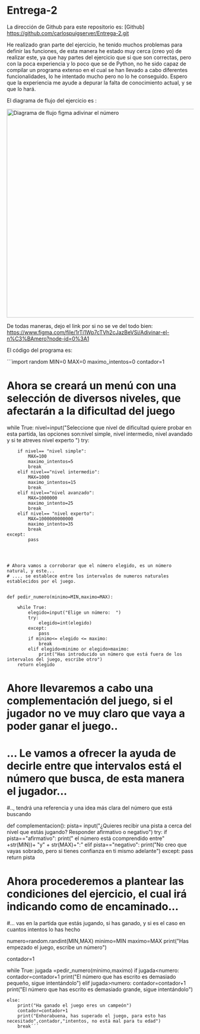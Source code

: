 # Entrega-2

La dirección de Github para este repositorio es:  [Github] https://github.com/carlospuigserver/Entrega-2.git

He realizado gran parte del ejercicio, he tenido muchos problemas para definir las funciones, de esta manera he estado muy cerca (creo yo) de realizar este, ya que hay partes del ejercicio que si que son correctas, pero con la poca experiencia y lo poco que se de Python, no he sido capaz de compilar un programa extenso en el cual se han llevado a cabo diferentes funcionalidades, lo he intentado mucho pero no lo he conseguido. Espero que la experiencia me ayude a depurar la falta de conocimiento actual, y se que lo hará.

El diagrama de flujo del ejercicio es : 




<img width="561" alt="Diagrama de flujo figma adivinar el número" src="https://user-images.githubusercontent.com/91721643/141659325-2ae5b990-f326-4c51-b230-b5ee14e13908.png">



De todas maneras, dejo el link por si no se ve del todo bien: https://www.figma.com/file/1rTi1Wp7cTVh2cJazBeVSi/Adivinar-el-n%C3%BAmero?node-id=0%3A1







El código del programa es:


´´´import random
MIN=0
MAX=0
maximo_intentos=0
contador=1
# Ahora se creará un menú con una selección de diversos niveles, que afectarán a la dificultad del juego

while True:
    nivel=input("Seleccione que nivel de dificultad quiere probar en esta partida, las opciones son:nivel simple, nivel intermedio, nivel avandado y si te atreves nivel experto   ")
    try:
    
        if nivel== "nivel simple":
            MAX=100
            maximo_intentos=5
            break
        elif nivel=="nivel intermedio":
            MAX=1000
            maximo_intentos=15
            break
        elif nivel=="nivel avanzado":
            MAX=1000000
            maximo_intento=25
            break
        elif nivel== "nivel experto":
            MAX=1000000000000
            maximo_intento=35
            break
    except:
            pass




    # Ahora vamos a corroborar que el número elegido, es un número natural, y este...
    # .... se establece entre los intervalos de numeros naturales establecidos por el juego.  

    
    def pedir_numero(minimo=MIN,maximo=MAX):
       
        while True:
            elegido=input("Elige un número:  ")  
            try:
                elegido=int(elegido)
            except:
                pass
            if minimo<= elegido <= maximo:
                break
            elif elegido<minimo or elegido>maximo:
                print("Has introducido un número que está fuera de los intervalos del juego, escribe otro")
        return elegido        
            
                
    
               
                


# Ahore llevaremos a cabo una complementación del juego, si el jugador no ve muy claro que vaya a poder ganar el juego..
# ... Le vamos a ofrecer la ayuda de decirle entre que intervalos está el número que busca, de esta manera el jugador...
#.., tendrá una referencia y una idea más clara del número que está buscando


def complementacion():
    pista= input("¿Quieres recibir una pista a cerca del nivel que estás jugando?  Responder afirmativo o negativo")
    try:
        if pista=="afirmativo":
            print(" el número está ccomprendido entre" +str(MIN))+ "y" + str(MAX)+":"
        elif pista=="negativo":
            print("No creo que vayas sobrado, pero si tienes confianza en ti mismo adelante")
    except:
        pass
    return pista



# Ahora procederemos a plantear las condiciones del ejercicio, el cual irá indicando como de encaminado...
#... vas en la partida que estás jugando, si has ganado, y si es el caso en cuantos intentos lo has hecho



numero=random.randint(MIN,MAX)
minimo=MIN
maximo=MAX
print("Has empezado el juego, escribe un número")

contador=1

while True:
    jugada =pedir_numero(minimo,maximo)
    if jugada<numero:
        contador=contador+1
        print("El número que has escrito es demasiado pequeño, sigue intentándolo")
    elif jugada>numero:
        contador=contador+1
        print("El número que has escrito es demasiado grande, sigue intentándolo")

    else:
        print("Ha ganado el juego eres un campeón")
        contador=contador+1
        print("Enhorabuena, has superado el juego, para esto has necesitado",contador,"intentos, no está mal para tu edad")
        break´´´








